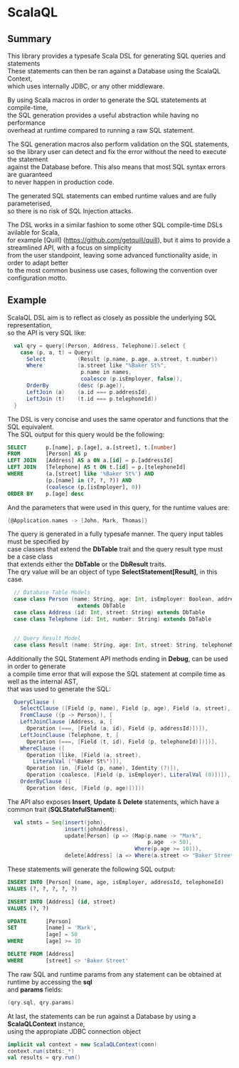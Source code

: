# ScalaQL

## Summary
This library provides a typesafe Scala DSL for generating SQL queries and statements<br>
These statements can then be ran against a Database using the ScalaQL Context, <br>
which uses internally JDBC, or any other middleware.

By using Scala macros in order to generate the SQL statetements at compile-time,<br>
the SQL generation provides a useful abstraction while having no performance<br>
overhead at runtime compared to running a raw SQL statement.

The SQL generation macros also perform validation on the SQL statements,<br>
so the library user can detect and fix the error without the need to execute the statement<br>
against the Database before. This also means that most SQL syntax errors are guaranteed<br>
to never happen in production code.

The generated SQL statements can embed runtime values and are fully parameterised,<br>
so there is no risk of SQL Injection attacks.

The DSL works in a similar fashion to some other SQL compile-time DSLs avilable for Scala,<br>
for example [Quill] (https://github.com/getquill/quill),
but it aims to provide a streamlined API, with a focus on simplicity<br>
from the user standpoint, leaving some advanced functionality aside, in order to adapt better<br>
to the most common business use cases, following the convention over configuration motto.<br>

## Example

ScalaQL DSL aim is to reflect as closely as possible the underlying SQL representation,<br>
so the API is very SQL like:

```scala
  val qry = query[(Person, Address, Telephone)].select {
    case (p, a, t) ⇒ Query(
      Select          (Result (p.name, p.age, a.street, t.number))
      Where           (a.street like "%Baker St%",
                       p.name in names,
                       coalesce (p.isEmployer, false)),
      OrderBy         (desc (p.age)),
      LeftJoin (a)    (a.id === p.addressId),
      LeftJoin (t)    (t.id === p.telephoneId))
  }
```


The DSL is very concise and uses the same operator and functions that the SQL equivalent.<br>
The SQL output for this query would be the following:

```sql
SELECT      p.[name], p.[age], a.[street], t.[number]
FROM        [Person] AS p
LEFT JOIN   [Address] AS a ON a.[id] = p.[addressId]
LEFT JOIN   [Telephone] AS t ON t.[id] = p.[telephoneId]
WHERE       (a.[street] like '%Baker St%') AND
            (p.[name] in (?, ?, ?)) AND
            (coalesce (p.[isEmployer], 0))
ORDER BY    p.[age] desc
```

And the parameters that were used in this query, for the runtime values are:

```scala
{@Application.names -> [John, Mark, Thomas]}
```

The query is generated in a fully typesafe manner. The query input tables must be specified by<br>
case classes that extend the **DbTable** trait and the query result type must be a case class<br>
that extends either the **DbTable** or the **DbResult** traits.<br>
The qry value will be an object of type **SelectStatement[Result]**, in this case.


```scala
  // Database Table Models
  case class Person (name: String, age: Int, isEmployer: Boolean, addressId: Int, telephoneId: Int)
                      extends DbTable
  case class Address (id: Int, street: String) extends DbTable
  case class Telephone (id: Int, number: String) extends DbTable


  // Query Result Model
  case class Result (name: String, age: Int, street: String, telephoneNumber: String) extends DbResult
```


Additionally the SQL Statement API methods ending in **Debug**, can be used in order to generate<br>
a compile time error that will expose the SQL statement at compile time as well as the internal AST,<br>
that was used to generate the SQL:

```scala
  QueryClause (
    SelectClause ([Field (p, name), Field (p, age), Field (a, street), Field (t, number)]),
    FromClause ({p -> Person}), [
    LeftJoinClause (Address, a, [
      Operation (===, [Field (a, id), Field (p, addressId)])]),
    LeftJoinClause (Telephone, t, [
      Operation (===, [Field (t, id), Field (p, telephoneId)])])],
    WhereClause ([
      Operation (like, [Field (a, street),
        LiteralVal ('%Baker St%')]),
      Operation (in, [Field (p, name), Identity (?)]),
      Operation (coalesce, [Field (p, isEmployer), LiteralVal (0)])]),
    OrderByClause ([
      Operation (desc, [Field (p, age)])]))
```

The API also exposes **Insert**, **Update** & **Delete** statements, which have a common trait
(**SQLStatefulStament**):

```scala
  val stmts = Seq(insert(john),
                  insert(johnAddress),
                  update[Person] (p => (Map(p.name -> "Mark",
                                            p.age  -> 50),
                                        Where(p.age >= 10))),
                  delete[Address] (a => Where(a.street <> "Baker Street"))
```

These statements will generate the following SQL output:

```sql
INSERT INTO [Person] (name, age, isEmployer, addressId, telephoneId)
VALUES (?, ?, ?, ?, ?)

INSERT INTO [Address] (id, street)
VALUES (?, ?)

UPDATE      [Person]
SET         [name] = 'Mark',
            [age] = 50
WHERE       [age] >= 10

DELETE FROM [Address]
WHERE       [street] <> 'Baker Street'
```

The raw SQL and runtime params from any statement can be obtained at runtime by accessing the **sql**<br>
and **params** fields:

```scala
(qry.sql, qry.params)
```

At last, the statements can be run against a Database by using a **ScalaQLContext** instance,<br>
using the appropiate JDBC connection object<br>

```scala
implicit val context = new ScalaQLContext(conn)
context.run(stmts:_*)
val results = qry.run()
```
